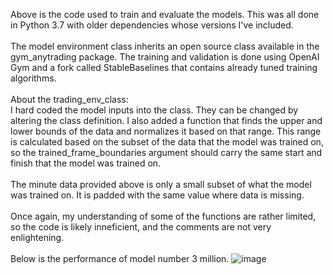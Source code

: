 Above is the code used to train and evaluate the models. This was all done in Python 3.7 with older dependencies whose versions I've included. 
</br>
</br>
The model environment class inherits an open source class available in the gym_anytrading package. The training and validation is done using OpenAI Gym and a fork called StableBaselines that contains already tuned training algorithms. 
</br>
</br>
About the trading_env_class:
</br>
I hard coded the model inputs into the class. They can be changed by altering the class definition. I also added a function that finds the upper and lower bounds of the data and normalizes it based on that range. This range is calculated based on the subset of the data that the model was trained on, so the trained_frame_boundaries argument should carry the same start and finish that the model was trained on. 
</br>
</br>
The minute data provided above is only a small subset of what the model was trained on. It is padded with the same value where data is missing. 
</br>
</br>
Once again, my understanding of some of the functions are rather limited, so the code is likely inneficient, and the comments are not very enlightening. 
</br>
</br>
Below is the performance of model number 3 million. 
![image](https://user-images.githubusercontent.com/102199762/212767715-de0daf0b-7763-4cc1-bf71-84f69aaa1d4b.png)

